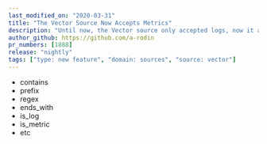 ```yaml
---
last_modified_on: "2020-03-31"
title: "The Vector Source Now Accepts Metrics"
description: "Until now, the Vector source only accepted logs, now it accepts metrics as well"
author_github: https://github.com/a-rodin
pr_numbers: [1888]
release: "nightly"
tags: ["type: new feature", "domain: sources", "source: vector"]
---
```



- contains
- prefix
- regex
- ends_with
- is_log
- is_metric
- etc
